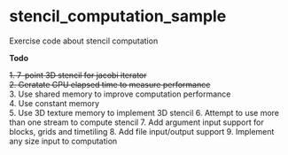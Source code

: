 # stencil_computation_sample
Exercise code about stencil computation  

**Todo**

~~1. 7-point 3D stencil for jacobi iterator~~  
~~2. Geratate GPU elapsed time to measure performance~~  
3. Use shared memory to improve computation performance  
4. Use constant memory  
5. Use 3D texture memory to implement 3D stencil
6. Attempt to use more than one stream to compute stencil
7. Add argument input support for blocks, grids and timetiling
8. Add file input/output support
9. Implement any size input to computation


